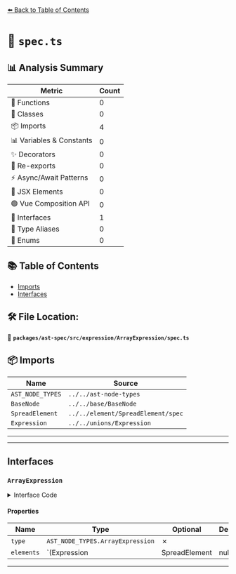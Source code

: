 [⬅️ Back to Table of Contents](../../../../../index.md)

# 📄 `spec.ts`

## 📊 Analysis Summary

| Metric | Count |
|--------|-------|
| 🔧 Functions | 0 |
| 🧱 Classes | 0 |
| 📦 Imports | 4 |
| 📊 Variables & Constants | 0 |
| ✨ Decorators | 0 |
| 🔄 Re-exports | 0 |
| ⚡ Async/Await Patterns | 0 |
| 💠 JSX Elements | 0 |
| 🟢 Vue Composition API | 0 |
| 📐 Interfaces | 1 |
| 📑 Type Aliases | 0 |
| 🎯 Enums | 0 |

## 📚 Table of Contents

- [Imports](#imports)
- [Interfaces](#interfaces)

## 🛠️ File Location:
📂 **`packages/ast-spec/src/expression/ArrayExpression/spec.ts`**

## 📦 Imports

| Name | Source |
|------|--------|
| `AST_NODE_TYPES` | `../../ast-node-types` |
| `BaseNode` | `../../base/BaseNode` |
| `SpreadElement` | `../../element/SpreadElement/spec` |
| `Expression` | `../../unions/Expression` |


---


---

## Interfaces

### `ArrayExpression`

<details><summary>Interface Code</summary>

```ts
export interface ArrayExpression extends BaseNode {
  type: AST_NODE_TYPES.ArrayExpression;
  /**
   * an element will be `null` in the case of a sparse array: `[1, ,3]`
   */
  elements: (Expression | SpreadElement | null)[];
}
```
</details>

#### Properties

| Name | Type | Optional | Description |
|------|------|----------|-------------|
| `type` | `AST_NODE_TYPES.ArrayExpression` | ✗ |  |
| `elements` | `(Expression | SpreadElement | null)[]` | ✗ |  |


---